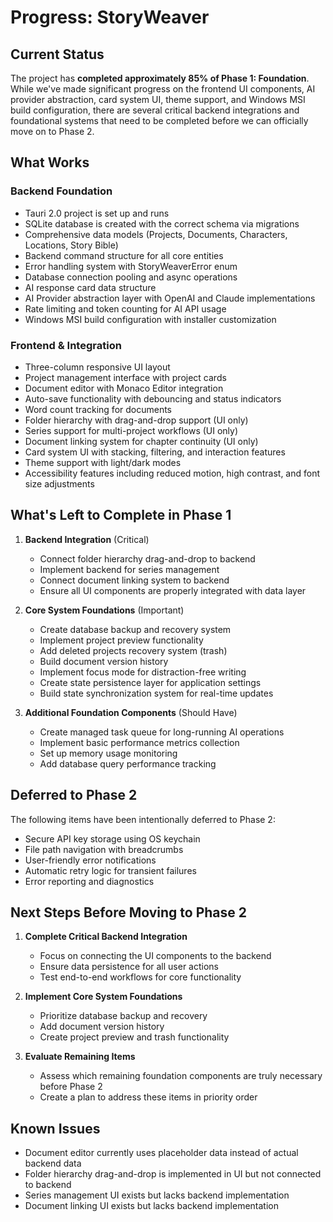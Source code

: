 # Progress: StoryWeaver

## Current Status
The project has **completed approximately 85% of Phase 1: Foundation**. While we've made significant progress on the frontend UI components, AI provider abstraction, card system UI, theme support, and Windows MSI build configuration, there are several critical backend integrations and foundational systems that need to be completed before we can officially move on to Phase 2.

## What Works
### Backend Foundation
- Tauri 2.0 project is set up and runs
- SQLite database is created with the correct schema via migrations
- Comprehensive data models (Projects, Documents, Characters, Locations, Story Bible)
- Backend command structure for all core entities
- Error handling system with StoryWeaverError enum
- Database connection pooling and async operations
- AI response card data structure
- AI Provider abstraction layer with OpenAI and Claude implementations
- Rate limiting and token counting for AI API usage
- Windows MSI build configuration with installer customization

### Frontend & Integration
- Three-column responsive UI layout
- Project management interface with project cards
- Document editor with Monaco Editor integration
- Auto-save functionality with debouncing and status indicators
- Word count tracking for documents
- Folder hierarchy with drag-and-drop support (UI only)
- Series support for multi-project workflows (UI only)
- Document linking system for chapter continuity (UI only)
- Card system UI with stacking, filtering, and interaction features
- Theme support with light/dark modes
- Accessibility features including reduced motion, high contrast, and font size adjustments

## What's Left to Complete in Phase 1
1. **Backend Integration** (Critical)
   - Connect folder hierarchy drag-and-drop to backend
   - Implement backend for series management
   - Connect document linking system to backend
   - Ensure all UI components are properly integrated with data layer

2. **Core System Foundations** (Important)
   - Create database backup and recovery system
   - Implement project preview functionality
   - Add deleted projects recovery system (trash)
   - Build document version history
   - Implement focus mode for distraction-free writing
   - Create state persistence layer for application settings
   - Build state synchronization system for real-time updates

3. **Additional Foundation Components** (Should Have)
   - Create managed task queue for long-running AI operations
   - Implement basic performance metrics collection
   - Set up memory usage monitoring
   - Add database query performance tracking

## Deferred to Phase 2
The following items have been intentionally deferred to Phase 2:
- Secure API key storage using OS keychain
- File path navigation with breadcrumbs
- User-friendly error notifications
- Automatic retry logic for transient failures
- Error reporting and diagnostics

## Next Steps Before Moving to Phase 2
1. **Complete Critical Backend Integration**
   - Focus on connecting the UI components to the backend
   - Ensure data persistence for all user actions
   - Test end-to-end workflows for core functionality

2. **Implement Core System Foundations**
   - Prioritize database backup and recovery
   - Add document version history
   - Create project preview and trash functionality

3. **Evaluate Remaining Items**
   - Assess which remaining foundation components are truly necessary before Phase 2
   - Create a plan to address these items in priority order

## Known Issues
- Document editor currently uses placeholder data instead of actual backend data
- Folder hierarchy drag-and-drop is implemented in UI but not connected to backend
- Series management UI exists but lacks backend implementation
- Document linking UI exists but lacks backend implementation
